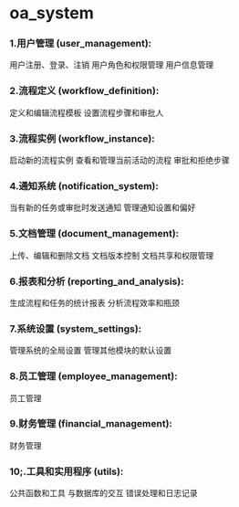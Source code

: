 # oa_system

### 1.用户管理 (user_management):
用户注册、登录、注销
用户角色和权限管理
用户信息管理
### 2.流程定义 (workflow_definition):
定义和编辑流程模板
设置流程步骤和审批人
### 3.流程实例 (workflow_instance):
启动新的流程实例
查看和管理当前活动的流程
审批和拒绝步骤
### 4.通知系统 (notification_system):
当有新的任务或审批时发送通知
管理通知设置和偏好
### 5.文档管理 (document_management):
上传、编辑和删除文档
文档版本控制
文档共享和权限管理
### 6.报表和分析 (reporting_and_analysis):
生成流程和任务的统计报表
分析流程效率和瓶颈
### 7.系统设置 (system_settings):
管理系统的全局设置
管理其他模块的默认设置
### 8.员工管理 (employee_management):
员工管理
### 9.财务管理 (financial_management):
财务管理
### 10;.工具和实用程序 (utils):
公共函数和工具
与数据库的交互
错误处理和日志记录